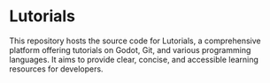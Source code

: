 # Lutorials

This repository hosts the source code for Lutorials, a comprehensive platform offering tutorials on Godot, Git, and various programming languages. It aims to provide clear, concise, and accessible learning resources for developers.